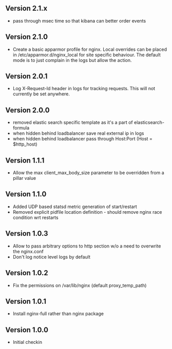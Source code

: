 ## Version 2.1.x

* pass through msec time so that kibana can better order events

## Version 2.1.0

* Create a basic apparmor profile for nginx. Local overrides can be placed in
  /etc/apparmor.d/nginx_local for site specific behaviour. The default mode is
  to just complain in the logs but allow the action.

## Version 2.0.1

* Log X-Request-Id header in logs for tracking requests. This will not
  currently be set anywhere.

## Version 2.0.0

* removed elastic search specific template as it's a part of elasticsearch-formula
* when hidden behind loadbalancer save real external ip in logs
* when hidden behind loadbalancer pass through Host:Port (Host = $http_host)

## Version 1.1.1

* Allow the max client_max_body_size parameter to be overridden from a pillar value

## Version 1.1.0

* Added UDP based statsd metric generation of start/restart
* Removed explicit pidfile location definition - should remove nginx race condition wrt restarts

## Version 1.0.3

* Allow to pass arbitrary options to http section w/o a need to overwrite the nginx.conf
* Don't log notice level logs by default

## Version 1.0.2

* Fix the permissions on /var/lib/nginx (default proxy_temp_path)

## Version 1.0.1

* Install nginx-full rather than nginx package

## Version 1.0.0

* Initial checkin


